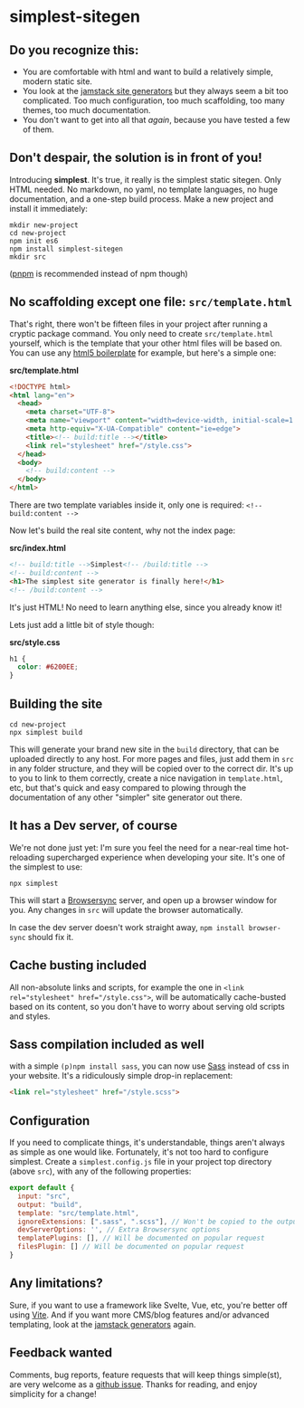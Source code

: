 # simplest-sitegen

## Do you recognize this:

- You are comfortable with html and want to build a relatively simple, modern static site.
- You look at the [jamstack site generators](https://jamstack.org/generators/) but they always seem a bit too complicated. Too much configuration, too much scaffolding, too many themes, too much documentation.
- You don't want to get into all that *again*, because you have tested a few of them.

## Don't despair, the solution is in front of you!

Introducing **simplest**. It's true, it really is the simplest static sitegen. Only HTML needed. No markdown, no yaml, no template languages, no huge documentation, and a one-step build process. Make a new project and install it immediately:

```
mkdir new-project
cd new-project
npm init es6
npm install simplest-sitegen
mkdir src
```

([pnpm](https://pnpm.io/) is recommended instead of npm though)

## No scaffolding except one file: `src/template.html`

That's right, there won't be fifteen files in your project after running a cryptic package command. You only need to create `src/template.html` yourself, which is the template that your other html files will be based on. You can use any [html5 boilerplate](https://www.google.com/search?q=html5+boilerplate) for example, but here's a simple one:

**src/template.html**
```html
<!DOCTYPE html>
<html lang="en">
  <head>
    <meta charset="UTF-8">
    <meta name="viewport" content="width=device-width, initial-scale=1.0">
    <meta http-equiv="X-UA-Compatible" content="ie=edge">
    <title><!-- build:title --></title>
    <link rel="stylesheet" href="/style.css">
  </head>
  <body>
    <!-- build:content -->
  </body>
</html>
```

There are two template variables inside it, only one is required: `<!-- build:content -->`

Now let's build the real site content, why not the index page:

**src/index.html**
```html
<!-- build:title -->Simplest<!-- /build:title -->
<!-- build:content -->
<h1>The simplest site generator is finally here!</h1>
<!-- /build:content -->
```

It's just HTML! No need to learn anything else, since you already know it! 

Lets just add a little bit of style though:

**src/style.css**
```css
h1 {
  color: #6200EE;
}
```

## Building the site

```
cd new-project
npx simplest build
```

This will generate your brand new site in the `build` directory, that can be uploaded directly to any host. For more pages and files, just add them in `src` in any folder structure, and they will be copied over to the correct dir. It's up to you to link to them correctly, create a nice navigation in `template.html`, etc, but that's quick and easy compared to plowing through the documentation of any other "simpler" site generator out there.

## It has a Dev server, of course

We're not done just yet: I'm sure you feel the need for a near-real time hot-reloading supercharged experience when developing your site. It's one of the simplest to use:

```
npx simplest
```

This will start a [Browsersync](https://browsersync.io/) server, and open up a browser window for you. Any changes in `src` will update the browser automatically.

In case the dev server doesn't work straight away, `npm install browser-sync` should fix it.

## Cache busting included

All non-absolute links and scripts, for example the one in `<link rel="stylesheet" href="/style.css">`, will be automatically cache-busted based on its content, so you don't have to worry about serving old scripts and styles.

## Sass compilation included as well

with a simple `(p)npm install sass`, you can now use [Sass](https://sass-lang.com/) instead of css in your website. It's a ridiculously simple drop-in replacement:

```html
<link rel="stylesheet" href="/style.scss">
```

## Configuration

If you need to complicate things, it's understandable, things aren't always as simple as one would like. Fortunately, it's not too hard to configure simplest. Create a `simplest.config.js` file in your project top directory (above `src`), with any of the following properties:

```js
export default {
  input: "src",
  output: "build",
  template: "src/template.html",
  ignoreExtensions: [".sass", ".scss"], // Won't be copied to the output dir
  devServerOptions: '', // Extra Browsersync options
  templatePlugins: [], // Will be documented on popular request
  filesPlugin: [] // Will be documented on popular request
}
```

## Any limitations?

Sure, if you want to use a framework like Svelte, Vue, etc, you're better off using [Vite](https://vitejs.dev/). And if you want more CMS/blog features and/or advanced templating, look at the [jamstack generators](https://jamstack.org/generators/) again.

## Feedback wanted

Comments, bug reports, feature requests that will keep things simple(st), are very welcome as a [github issue](https://github.com/ciscoheat/simplest-sitegen). Thanks for reading, and enjoy simplicity for a change!
